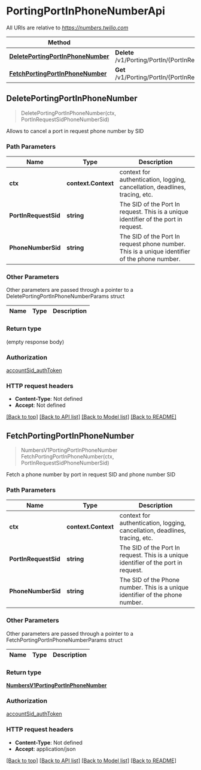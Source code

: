 # PortingPortInPhoneNumberApi

All URIs are relative to *https://numbers.twilio.com*

Method | HTTP request | Description
------------- | ------------- | -------------
[**DeletePortingPortInPhoneNumber**](PortingPortInPhoneNumberApi.md#DeletePortingPortInPhoneNumber) | **Delete** /v1/Porting/PortIn/{PortInRequestSid}/PhoneNumber/{PhoneNumberSid} | 
[**FetchPortingPortInPhoneNumber**](PortingPortInPhoneNumberApi.md#FetchPortingPortInPhoneNumber) | **Get** /v1/Porting/PortIn/{PortInRequestSid}/PhoneNumber/{PhoneNumberSid} | 



## DeletePortingPortInPhoneNumber

> DeletePortingPortInPhoneNumber(ctx, PortInRequestSidPhoneNumberSid)



Allows to cancel a port in request phone number by SID

### Path Parameters


Name | Type | Description
------------- | ------------- | -------------
**ctx** | **context.Context** | context for authentication, logging, cancellation, deadlines, tracing, etc.
**PortInRequestSid** | **string** | The SID of the Port In request. This is a unique identifier of the port in request.
**PhoneNumberSid** | **string** | The SID of the Port In request phone number. This is a unique identifier of the phone number.

### Other Parameters

Other parameters are passed through a pointer to a DeletePortingPortInPhoneNumberParams struct


Name | Type | Description
------------- | ------------- | -------------

### Return type

 (empty response body)

### Authorization

[accountSid_authToken](../README.md#accountSid_authToken)

### HTTP request headers

- **Content-Type**: Not defined
- **Accept**: Not defined

[[Back to top]](#) [[Back to API list]](../README.md#documentation-for-api-endpoints)
[[Back to Model list]](../README.md#documentation-for-models)
[[Back to README]](../README.md)


## FetchPortingPortInPhoneNumber

> NumbersV1PortingPortInPhoneNumber FetchPortingPortInPhoneNumber(ctx, PortInRequestSidPhoneNumberSid)



Fetch a phone number by port in request SID and phone number SID

### Path Parameters


Name | Type | Description
------------- | ------------- | -------------
**ctx** | **context.Context** | context for authentication, logging, cancellation, deadlines, tracing, etc.
**PortInRequestSid** | **string** | The SID of the Port In request. This is a unique identifier of the port in request.
**PhoneNumberSid** | **string** | The SID of the Phone number. This is a unique identifier of the phone number.

### Other Parameters

Other parameters are passed through a pointer to a FetchPortingPortInPhoneNumberParams struct


Name | Type | Description
------------- | ------------- | -------------

### Return type

[**NumbersV1PortingPortInPhoneNumber**](NumbersV1PortingPortInPhoneNumber.md)

### Authorization

[accountSid_authToken](../README.md#accountSid_authToken)

### HTTP request headers

- **Content-Type**: Not defined
- **Accept**: application/json

[[Back to top]](#) [[Back to API list]](../README.md#documentation-for-api-endpoints)
[[Back to Model list]](../README.md#documentation-for-models)
[[Back to README]](../README.md)


